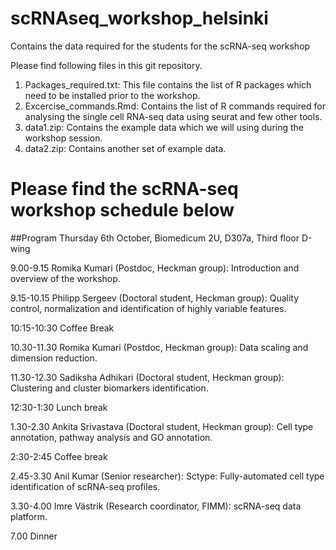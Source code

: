# scRNAseq_workshop_helsinki
Contains the data required for the students for the scRNA-seq workshop

Please find following files in this git repository.
1. Packages_required.txt: This file contains the list of R packages which need to be installed prior to the workshop. 
2. Excercise_commands.Rmd: Contains the list of R commands required for analysing the single cell RNA-seq data using seurat and few other tools.
3. data1.zip: Contains the example data which we will using during the workshop session.
4. data2.zip: Contains another set of example data.


# Please find the scRNA-seq workshop schedule below

##Program
Thursday 6th October, Biomedicum 2U, D307a, Third floor D-wing

9.00-9.15 Romika Kumari (Postdoc, Heckman group): Introduction and overview of the workshop.

9.15-10.15 Philipp Sergeev (Doctoral student, Heckman group): Quality control, normalization and identification of highly variable features.

10:15-10:30 Coffee Break

10.30-11.30 Romika Kumari (Postdoc, Heckman group): Data scaling and dimension reduction.

11.30-12.30 Sadiksha Adhikari (Doctoral student, Heckman group): Clustering and cluster biomarkers identification.

12:30-1:30 Lunch break

1.30-2.30 Ankita Srivastava (Doctoral student, Heckman group): Cell type annotation, pathway analysis and GO annotation.

2:30-2:45 Coffee break

2.45-3.30 Anil Kumar (Senior researcher): Sctype: Fully-automated cell type identification of scRNA-seq profiles.

3.30-4.00 Imre Västrik (Research coordinator, FIMM): scRNA-seq data platform.


7.00 Dinner

